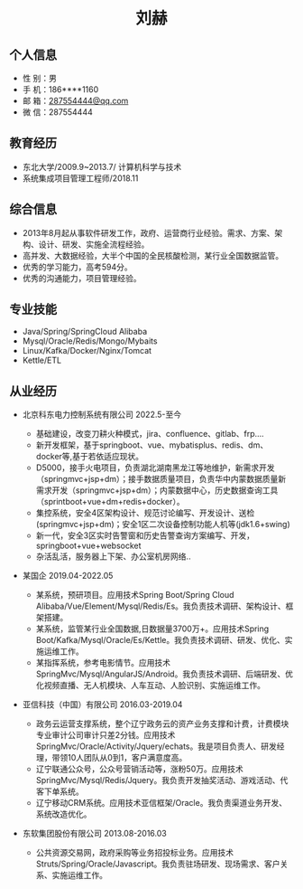  <center>
     <h1>刘赫</h1>
 </center>

## 个人信息 

* 性 别：男
* 手 机：186****1160
* 邮 箱：287554444@qq.com 
* 微 信：287554444

## 教育经历
      
* 东北大学/2009.9~2013.7/ 计算机科学与技术
* 系统集成项目管理工程师/2018.11

## 综合信息
* 2013年8月起从事软件研发工作，政府、运营商行业经验。需求、方案、架构、设计、研发、实施全流程经验。
* 高并发、大数据经验，大半个中国的全民核酸检测，某行业全国数据监管。
* 优秀的学习能力，高考594分。
* 优秀的沟通能力，项目管理经验。

## 专业技能

* Java/Spring/SpringCloud Alibaba
* Mysql/Oracle/Redis/Mongo/Mybaits
* Linux/Kafka/Docker/Nginx/Tomcat
* Kettle/ETL

## 从业经历

* 北京科东电力控制系统有限公司 2022.5-至今
   *  基础建设，改变刀耕火种模式，jira、confluence、gitlab、frp....
   *  新开发框架，基于springboot、vue、mybatisplus、redis、dm、docker等,基于若依适应现状。
   *  D5000，接手火电项目，负责湖北湖南黑龙江等地维护，新需求开发（springmvc+jsp+dm）；接手数据质量项目，负责华中内蒙数据质量新需求开发（springmvc+jsp+dm）；内蒙数据中心，历史数据查询工具（sprintboot+vue+dm+redis+docker）。
   *  集控系统，安全4区架构设计、规范讨论编写、开发设计、送检(springmvc+jsp+dm)；安全1区二次设备控制功能人机等(jdk1.6+swing)
   *  新一代，安全3区实时告警窗和历史告警查询方案编写、开发，springboot+vue+websocket
   *  杂活乱活，服务器上下架、办公室机房网络..
  
* 某国企 2019.04-2022.05
   *  某系统，预研项目。应用技术Spring Boot/Spring Cloud Alibaba/Vue/Element/Mysql/Redis/Es。我负责技术调研、架构设计、框架搭建。
   *  某系统，监管某行业全国数据,日数据量3700万+。应用技术Spring Boot/Kafka/Mysql/Oracle/Es/Kettle。我负责技术调研、研发、优化、实施运维工作。
   *  某指挥系统，参考电影情节。应用技术SpringMvc/Mysql/AngularJS/Android。我负责技术调研、后端研发、优化视频直播、无人机模块、人车互动、人脸识别、实施运维工作。 
* 亚信科技（中国）有限公司 2016.03-2019.04
   * 政务云运营支撑系统，整个辽宁政务云的资产业务支撑和计费，计费模块专业审计公司审计只差2分钱。应用技术SpringMvc/Oracle/Activity/Jquery/echats。我是项目负责人、研发经理，带领10人团队从0到1，客户满意度高。
   * 辽宁联通公众号，公众号营销活动等，涨粉50万。应用技术SpringMvc/Mysql/Redis/Jquery。我负责开发抽奖活动、游戏活动、代客下单系统。
   * 辽宁移动CRM系统。应用技术亚信框架/Oracle。我负责渠道业务开发、系统改造优化。 
* 东软集团股份有限公司 2013.08-2016.03
   * 公共资源交易网，政府采购等业务招投标业务。应用技术 Struts/Spring/Oracle/Javascript。我负责驻场研发、现场需求、客户关系、实施运维工作。
